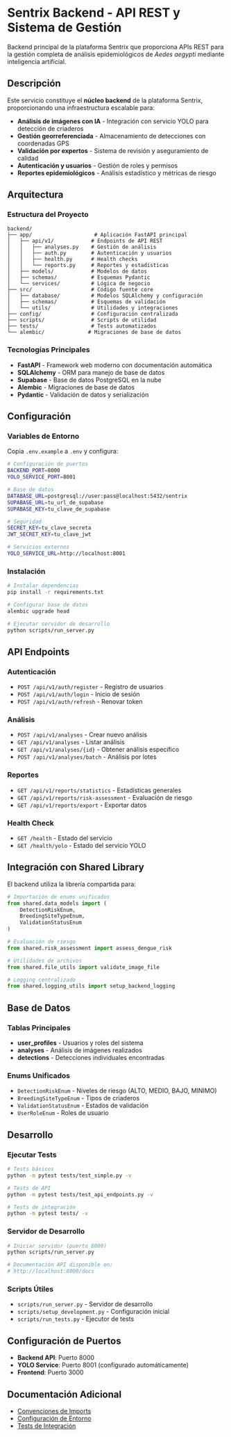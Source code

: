 # Sentrix Backend - API REST y Sistema de Gestión

Backend principal de la plataforma Sentrix que proporciona APIs REST para la gestión completa de análisis epidemiológicos de *Aedes aegypti* mediante inteligencia artificial.

## Descripción

Este servicio constituye el **núcleo backend** de la plataforma Sentrix, proporcionando una infraestructura escalable para:

- **Análisis de imágenes con IA** - Integración con servicio YOLO para detección de criaderos
- **Gestión georreferenciada** - Almacenamiento de detecciones con coordenadas GPS
- **Validación por expertos** - Sistema de revisión y aseguramiento de calidad
- **Autenticación y usuarios** - Gestión de roles y permisos
- **Reportes epidemiológicos** - Análisis estadístico y métricas de riesgo

## Arquitectura

### Estructura del Proyecto

```
backend/
├── app/                    # Aplicación FastAPI principal
│   ├── api/v1/            # Endpoints de API REST
│   │   ├── analyses.py    # Gestión de análisis
│   │   ├── auth.py        # Autenticación y usuarios
│   │   ├── health.py      # Health checks
│   │   └── reports.py     # Reportes y estadísticas
│   ├── models/            # Modelos de datos
│   ├── schemas/           # Esquemas Pydantic
│   └── services/          # Lógica de negocio
├── src/                   # Código fuente core
│   ├── database/          # Modelos SQLAlchemy y configuración
│   ├── schemas/           # Esquemas de validación
│   └── utils/             # Utilidades y integraciones
├── config/                # Configuración centralizada
├── scripts/               # Scripts de utilidad
├── tests/                 # Tests automatizados
└── alembic/              # Migraciones de base de datos
```

### Tecnologías Principales

- **FastAPI** - Framework web moderno con documentación automática
- **SQLAlchemy** - ORM para manejo de base de datos
- **Supabase** - Base de datos PostgreSQL en la nube
- **Alembic** - Migraciones de base de datos
- **Pydantic** - Validación de datos y serialización

## Configuración

### Variables de Entorno

Copia `.env.example` a `.env` y configura:

```bash
# Configuración de puertos
BACKEND_PORT=8000
YOLO_SERVICE_PORT=8001

# Base de datos
DATABASE_URL=postgresql://user:pass@localhost:5432/sentrix
SUPABASE_URL=tu_url_de_supabase
SUPABASE_KEY=tu_clave_de_supabase

# Seguridad
SECRET_KEY=tu_clave_secreta
JWT_SECRET_KEY=tu_clave_jwt

# Servicios externos
YOLO_SERVICE_URL=http://localhost:8001
```

### Instalación

```bash
# Instalar dependencias
pip install -r requirements.txt

# Configurar base de datos
alembic upgrade head

# Ejecutar servidor de desarrollo
python scripts/run_server.py
```

## API Endpoints

### Autenticación
- `POST /api/v1/auth/register` - Registro de usuarios
- `POST /api/v1/auth/login` - Inicio de sesión
- `POST /api/v1/auth/refresh` - Renovar token

### Análisis
- `POST /api/v1/analyses` - Crear nuevo análisis
- `GET /api/v1/analyses` - Listar análisis
- `GET /api/v1/analyses/{id}` - Obtener análisis específico
- `POST /api/v1/analyses/batch` - Análisis por lotes

### Reportes
- `GET /api/v1/reports/statistics` - Estadísticas generales
- `GET /api/v1/reports/risk-assessment` - Evaluación de riesgo
- `GET /api/v1/reports/export` - Exportar datos

### Health Check
- `GET /health` - Estado del servicio
- `GET /health/yolo` - Estado del servicio YOLO

## Integración con Shared Library

El backend utiliza la librería compartida para:

```python
# Importación de enums unificados
from shared.data_models import (
    DetectionRiskEnum,
    BreedingSiteTypeEnum,
    ValidationStatusEnum
)

# Evaluación de riesgo
from shared.risk_assessment import assess_dengue_risk

# Utilidades de archivos
from shared.file_utils import validate_image_file

# Logging centralizado
from shared.logging_utils import setup_backend_logging
```

## Base de Datos

### Tablas Principales

- **user_profiles** - Usuarios y roles del sistema
- **analyses** - Análisis de imágenes realizados
- **detections** - Detecciones individuales encontradas

### Enums Unificados

- `DetectionRiskEnum` - Niveles de riesgo (ALTO, MEDIO, BAJO, MINIMO)
- `BreedingSiteTypeEnum` - Tipos de criaderos
- `ValidationStatusEnum` - Estados de validación
- `UserRoleEnum` - Roles de usuario

## Desarrollo

### Ejecutar Tests

```bash
# Tests básicos
python -m pytest tests/test_simple.py -v

# Tests de API
python -m pytest tests/test_api_endpoints.py -v

# Tests de integración
python -m pytest tests/ -v
```

### Servidor de Desarrollo

```bash
# Iniciar servidor (puerto 8000)
python scripts/run_server.py

# Documentación API disponible en:
# http://localhost:8000/docs
```

### Scripts Útiles

- `scripts/run_server.py` - Servidor de desarrollo
- `scripts/setup_development.py` - Configuración inicial
- `scripts/run_tests.py` - Ejecutor de tests

## Configuración de Puertos

- **Backend API**: Puerto 8000
- **YOLO Service**: Puerto 8001 (configurado automáticamente)
- **Frontend**: Puerto 3000

## Documentación Adicional

- [Convenciones de Imports](../shared/IMPORT_CONVENTIONS.md)
- [Configuración de Entorno](../scripts/setup-env.py)
- [Tests de Integración](../scripts/simple-validation.py)